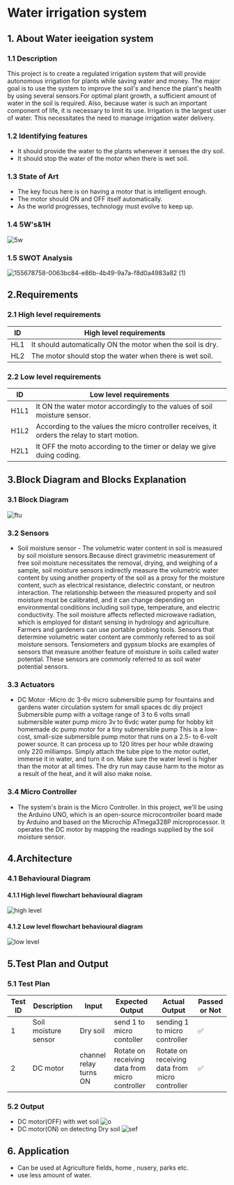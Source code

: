 # Water irrigation system
## 1. About Water ieeigation system
### 1.1 Description

This project  is to create a  regulated irrigation system that will provide autonomous irrigation for plants while saving water and money. 
The major goal is to use the system to improve the soil's and hence the plant's health by using several sensors.For optimal plant growth, 
a sufficient amount of water in the soil is required. Also, because water is such an important component of life, it is necessary to limit
its use. Irrigation is the largest user of water. This necessitates the need to manage irrigation water delivery.

### 1.2 Identifying features
* It should provide the water to the plants whenever it senses the dry soil.
* It should stop the water of the motor when there is wet soil.
### 1.3 State of Art
* The key focus here is on having a motor that is intelligent enough.
* The motor should ON and OFF itself automatically.
* As the world progresses, technology must evolve to keep up.
### 1.4 5W's&1H
![5w](https://user-images.githubusercontent.com/88649955/157063478-bd4181d3-6592-4b48-a3d3-1ac3b72ad7d1.JPG)
### 1.5 SWOT Analysis
![155678758-0063bc84-e86b-4b49-9a7a-f8d0a4983a82 (1)](https://user-images.githubusercontent.com/88649955/157165148-ea08ce9b-5479-4731-ba70-149da6354302.jpg)
## 2.Requirements
### 2.1 High level requirements
| ID | High level requirements |
| ------------ | ------------- |
| HL1 | It should automatically ON the motor when the soil is dry.|
| HL2 | The motor should stop the water when there is wet soil.|
### 2.2 Low level requirements
| ID | Low level requirements |
| ------------ | ------------- |
| H1L1 | It ON the water motor accordingly to the values of soil moisture sensor.|
| H1L2 | According to the values the micro controller receives, it orders the relay to start motion.|
| H2L1 | It OFF the moto according to the timer or delay we give duing coding.|

## 3.Block Diagram and Blocks Explanation
### 3.1 Block Diagram
![ftu](https://user-images.githubusercontent.com/88649955/157182895-117e2a3a-06c6-4ab9-80ff-bd215f72222e.jpg)
### 3.2 Sensors
* Soil moisture sensor - The volumetric water content in soil is measured by soil moisture sensors.Because direct gravimetric measurement of free 
soil moisture necessitates the removal, drying, and weighing of a sample, soil moisture sensors indirectly measure the volumetric water
content by using another property of the soil as a proxy for the moisture content, such as electrical resistance, dielectric constant,
or neutron interaction. The relationship between the measured property and soil moisture must be calibrated, and it can change depending
on environmental conditions including soil type, temperature, and electric conductivity. The soil moisture affects reflected microwave 
radiation, which is employed for distant sensing in hydrology and agriculture. Farmers and gardeners can use portable probing tools.
Sensors that determine volumetric water content are commonly referred to as soil moisture sensors. Tensiometers and gypsum blocks are
examples of sensors that measure another feature of moisture in soils called water potential. These sensors are commonly referred to 
as soil water potential sensors.

### 3.3 Actuators
* DC Motor -Micro dc 3-6v micro submersible pump for fountains and gardens water circulation system for small spaces dc diy project
Submersible pump with a voltage range of 3 to 6 volts small submersible water pump micro 3v to 6vdc water pump for hobby kit homemade 
dc pump motor for a tiny submersible pump This is a low-cost, small-size submersible pump motor that runs on a 2.5- to 6-volt power 
source. It can process up to 120 litres per hour while drawing only 220 milliamps. Simply attach the tube pipe to the motor outlet, 
immerse it in water, and turn it on. Make sure the water level is higher than the motor at all times. The dry run may cause harm 
to the motor as a result of the heat, and it will also make noise.

### 3.4 Micro Controller
* The system's brain is the Micro Controller. In this project, we'll be using the Arduino UNO, which is an open-source microcontroller board made by Arduino and based on the Microchip ATmega328P microprocessor. It operates the DC motor by mapping the readings supplied by the soil moisture sensor.

## 4.Architecture
### 4.1 Behavioural Diagram
#### 4.1.1 High level flowchart behavioural diagram
![high level](https://user-images.githubusercontent.com/88649955/157183688-ccc8bac4-aecb-470a-8bfb-853d8975ff7f.JPG)
#### 4.1.2 Low level flowchart behavioural diagram
![low level](https://user-images.githubusercontent.com/88649955/157183733-e23d582c-bfb6-4cae-a573-0355d462638a.jpg)

## 5.Test Plan and Output
### 5.1 Test Plan
| Test ID | Description | Input | Expected Output | Actual Output | Passed or Not | 
| ------- | ----------- | ----- | --------------- | ------------- |-------------- |
| 1 | Soil moisture sensor | Dry soil | send 1 to micro contoller | sending 1 to micro controller |  ✅  |
| 2 | DC motor | channel relay turns ON | Rotate on receiving data from micro controller | Rotate on receiving data from micro controller |   ✅   |

### 5.2 Output
* DC motor(OFF) with wet soil
![o](https://user-images.githubusercontent.com/88649955/157179580-4c3a9fc5-836a-411b-8a40-2a4eec6b6d7f.JPG)
* DC motor(ON) on detecting Dry soil
![sef](https://user-images.githubusercontent.com/88649955/157179685-2f3643a4-3781-4bb7-8772-a677d33ae548.JPG)

## 6. Application
* Can be used at Agriculture fields, home , nusery, parks etc.
* use less amount of water.
 



